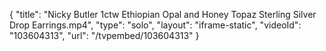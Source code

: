 {
    "title": "Nicky Butler 1ctw Ethiopian Opal and Honey Topaz Sterling Silver Drop Earrings.mp4",
    "type": "solo",
    "layout": "iframe-static",
    "videoId": "103604313",
    "url": "\/tvpembed\/103604313"
}